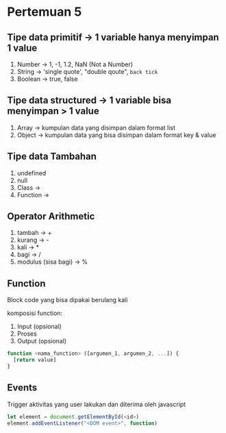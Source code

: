 # Pertemuan 5

## Tipe data primitif -> 1 variable hanya menyimpan 1 value

1. Number -> 1, -1, 1.2, NaN (Not a Number)
2. String -> 'single quote', "double qoute", `back tick`
3. Boolean -> true, false

## Tipe data structured -> 1 variable bisa menyimpan > 1 value
1. Array -> kumpulan data yang disimpan dalam format list
2. Object -> kumpulan data yang bisa disimpan dalam format key & value

## Tipe data Tambahan
1. undefined
2. null
3. Class -> 
4. Function ->

## Operator Arithmetic
1. tambah -> +
2. kurang -> -
3. kali -> *
4. bagi -> /
5. modulus (sisa bagi) -> %

## Function
Block code yang bisa dipakai berulang kali

komposisi function:
1. Input (opsional)
2. Proses
3. Output (opsional)

```js
function <nama_function> ([argumen_1, argumen_2, ...]) {
  [return value]
}
```

## Events
Trigger aktivitas yang user lakukan dan diterima oleh javascript

```js
let element = document.getElementById(<id>)
element.addEventListener("<DOM event>", function)
```
